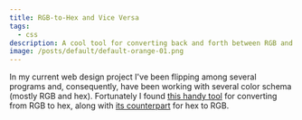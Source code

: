 ```yaml
---
title: RGB-to-Hex and Vice Versa
tags:
  - css
description: A cool tool for converting back and forth between RGB and HEX values.
image: /posts/default/default-orange-01.png
---
```


In my current web design project I've been flipping among several programs and, consequently, have been working with several color schema (mostly RGB and hex). Fortunately I found [this handy tool](http://www.javascripter.net/faq/rgbtohex.htm) for converting from RGB to hex, along with [its counterpart](http://www.javascripter.net/faq/hextorgb.htm) for hex to RGB.
